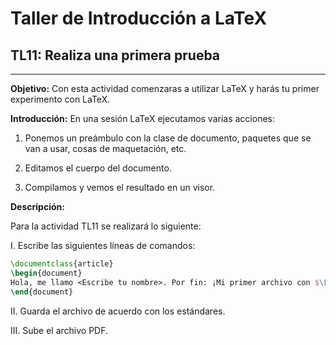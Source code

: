 # Taller de Introducción a LaTeX

## TL11: Realiza una primera prueba

---

**Objetivo:** Con esta actividad comenzaras a utilizar LaTeX y harás tu primer experimento con LaTeX.

**Introducción:** En una sesión LaTeX ejecutamos varias acciones: 

1. Ponemos un preámbulo con la clase de documento, paquetes que se van a usar, cosas de maquetación, etc. 

2. Editamos el cuerpo del documento.

3. Compilamos y vemos el resultado en un visor.

**Descripción:**

Para la actividad TL11 se realizará lo siguiente:

I. Escribe las siguientes líneas de comandos: 
```latex
\documentclass{article}
\begin{document} 
Hola, me llamo <Escribe tu nombre>. Por fin: ¡Mi primer archivo con $\LaTeXe$!
\end{document}
```

II. Guarda el archivo de acuerdo con los estándares. 

III. Sube el archivo PDF.
